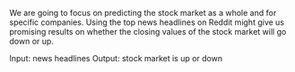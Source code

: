 We are going to focus on predicting the stock market as a whole and for specific companies. Using the top news headlines on Reddit might give us promising results on whether the closing values of the stock market will go down or up.

Input: news headlines
Output: stock market is up or down